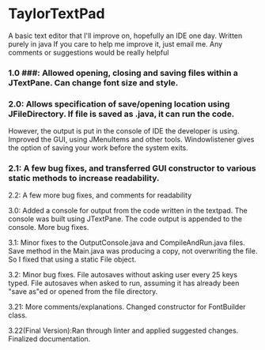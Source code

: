# TaylorTextPad
A basic text editor that I'll improve on, hopefully an IDE one day. Written purely in java
If you care to help me improve it, just email me. Any comments or suggestions would be really helpful

### 1.0 ###: Allowed opening, closing and saving files within a JTextPane. Can change font size and style.

### 2.0: Allows specification of save/opening location using JFileDirectory. If file is saved as .java, it can run the code. 
However, the output is put in the console of IDE the developer is using. Improved the GUI, using JMenuItems and other tools.
Windowlistener gives the option of saving your work before the system exits.

### 2.1: A few bug fixes, and transferred GUI constructor to various static methods to increase readability.

2.2: A few more bug fixes, and comments for readability

3.0: Added a console for output from the code written in the textpad. The console was built using JTextPane. The code output is appended to the console. More bug fixes.

3.1: Minor fixes to the OutputConsole.java and CompileAndRun.java files. Save method in the Main.java was producing a copy, not overwriting the file. So I fixed that using a static File object. 

3.2: Minor bug fixes. File autosaves without asking user every 25 keys typed. File autosaves when asked to run, assuming it has already been "save as"ed or opened from the file directory.

3.21: More comments/explanations. Changed constructor for FontBuilder class.

3.22(Final Version):Ran through linter and applied suggested changes. Finalized documentation.
